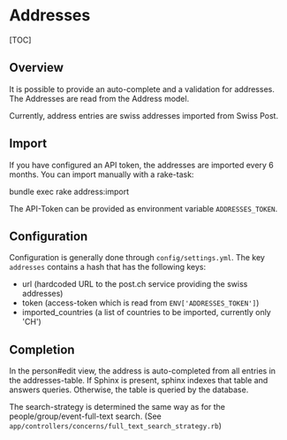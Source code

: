 # Addresses

[TOC]

## Overview

It is possible to provide an auto-complete and a validation for addresses.
The Addresses are read from the Address model.

Currently, address entries are swiss addresses imported from Swiss Post.

## Import

If you have configured an API token, the addresses are imported every 6 months.
You can import manually with a rake-task:

  bundle exec rake address:import

The API-Token can be provided as environment variable `ADDRESSES_TOKEN`.

## Configuration

Configuration is generally done through `config/settings.yml`.
The key `addresses` contains a hash that has the following keys:

- url (hardcoded URL to the post.ch service providing the swiss addresses)
- token (access-token which is read from `ENV['ADDRESSES_TOKEN']`)
- imported_countries (a list of countries to be imported, currently only 'CH')

## Completion

In the person#edit view, the address is auto-completed from all entries in the
addresses-table. If Sphinx is present, sphinx indexes that table and answers
queries. Otherwise, the table is queried by the database.

The search-strategy is determined the same way as for the
people/group/event-full-text search. (See `app/controllers/concerns/full_text_search_strategy.rb`)
